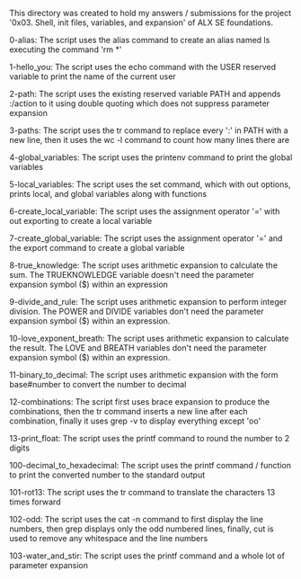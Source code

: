 This directory was created to hold my answers / submissions for the project '0x03. Shell, init files, variables, and expansion' of ALX SE foundations.

0-alias: The script uses the alias command to create an alias named ls executing the command 'rm *'

1-hello_you: The script uses the echo command with the USER reserved variable to print the name of the current user

2-path: The script uses the existing reserved variable PATH and appends :/action to it using double quoting which does not suppress parameter expansion

3-paths: The script uses the tr command to replace every ':' in PATH with a new line, then it uses the wc -l command to count how many lines there are

4-global_variables: The script uses the printenv command to print the global variables

5-local_variables: The script uses the set command, which with out options, prints local, and global variables along with functions

6-create_local_variable: The script uses the assignment operator '=' with out exporting to create a local variable

7-create_global_variable: The script uses the assignment operator '=' and the export command to create a global variable

8-true_knowledge: The script uses arithmetic expansion to calculate the sum. The TRUEKNOWLEDGE variable doesn't need the parameter expansion symbol ($) within an expression

9-divide_and_rule: The script uses arithmetic expansion to perform integer division. The POWER and DIVIDE variables don't need the parameter expansion symbol ($) within an expression.

10-love_exponent_breath: The script uses arithmetic expansion to calculate the result. The LOVE and BREATH variables don't need the parameter expansion symbol ($) within an expression.

11-binary_to_decimal: The script uses arithmetic expansion with the form base#number to convert the number to decimal

12-combinations: The script first uses brace expansion to produce the combinations, then the tr command inserts a new line after each combination, finally it uses grep -v to display everything except 'oo'

13-print_float: The script uses the printf command to round the number to 2 digits


100-decimal_to_hexadecimal: The script uses the printf command / function to print the converted number to the standard output

101-rot13: The script uses the tr command to translate the characters 13 times forward

102-odd: The script uses the cat -n command to first display the line numbers, then grep displays only the odd numbered lines, finally, cut is used to remove any whitespace and the line numbers

103-water_and_stir: The script uses the printf command and a whole lot of parameter expansion